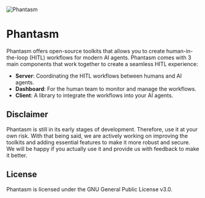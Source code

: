![Phantasm](https://phantasm-assets.s3.amazonaws.com/banners/0.1.0.png)

# Phantasm

Phantasm offers open-source toolkits that allows you to create human-in-the-loop
(HITL) workflows for modern AI agents. Phantasm comes with 3 main components
that work together to create a seamless HITL experience:

- **Server**: Coordinating the HITL workflows between humans and AI agents.
- **Dashboard**: For the human team to monitor and manage the workflows.
- **Client**: A library to integrate the workflows into your AI agents.

## Disclaimer

Phantasm is still in its early stages of development. Therefore, use it at your
own risk. With that being said, we are actively working on improving the
toolkits and adding essential features to make it more robust and secure. We
will be happy if you actually use it and provide us with feedback to make it
better.

## License

Phantasm is licensed under the GNU General Public License v3.0.
